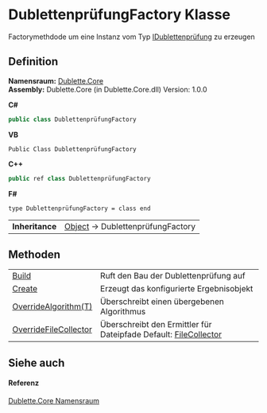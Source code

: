 # DublettenprüfungFactory Klasse


Factorymethdode um eine Instanz vom Typ <a href="T_Dublette_Core_Interfaces_IDublettenprüfung.md">IDublettenprüfung</a> zu erzeugen



## Definition
**Namensraum:** <a href="N_Dublette_Core.md">Dublette.Core</a>  
**Assembly:** Dublette.Core (in Dublette.Core.dll) Version: 1.0.0

**C#**
``` C#
public class DublettenprüfungFactory
```
**VB**
``` VB
Public Class DublettenprüfungFactory
```
**C++**
``` C++
public ref class DublettenprüfungFactory
```
**F#**
``` F#
type DublettenprüfungFactory = class end
```

<table><tr><td><strong>Inheritance</strong></td><td><a href="https://learn.microsoft.com/dotnet/api/system.object" target="_blank" rel="noopener noreferrer">Object</a>  →  DublettenprüfungFactory</td></tr>
</table>



## Methoden
<table>
<tr>
<td><a href="M_Dublette_Core_DublettenprüfungFactory_Build.md">Build</a></td>
<td>Ruft den Bau der Dublettenprüfung auf</td></tr>
<tr>
<td><a href="M_Dublette_Core_DublettenprüfungFactory_Create.md">Create</a></td>
<td>Erzeugt das konfigurierte Ergebnisobjekt</td></tr>
<tr>
<td><a href="M_Dublette_Core_DublettenprüfungFactory_OverrideAlgorithm__1.md">OverrideAlgorithm(T)</a></td>
<td>Überschreibt einen übergebenen Algorithmus</td></tr>
<tr>
<td><a href="M_Dublette_Core_DublettenprüfungFactory_OverrideFileCollector.md">OverrideFileCollector</a></td>
<td>Überschreibt den Ermittler für Dateipfade Default: <a href="T_Dublette_Core_Files_FileCollector.md">FileCollector</a></td></tr>
</table>

## Siehe auch


#### Referenz
<a href="N_Dublette_Core.md">Dublette.Core Namensraum</a>  

